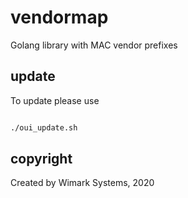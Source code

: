 # vendormap
Golang library with MAC vendor prefixes

## update

To update please use 

```bash

./oui_update.sh

```

## copyright

Created by Wimark Systems, 2020
